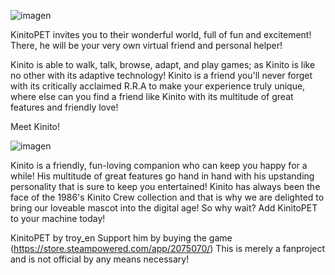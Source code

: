 ![imagen](https://github.com/TerrAvery/TA-s-KinitoPET-Desktop-Assistant/assets/148239102/1101006d-467c-42bf-859f-adc687937983)

KinitoPET invites you to their wonderful world, full of fun and excitement!
There, he will be your very own virtual friend and personal helper!

Kinito is able to walk, talk, browse, adapt, and play games; as Kinito is like no other with its adaptive technology!
Kinito is a friend you'll never forget with its critically acclaimed R.R.A to make your experience truly unique, 
where else can you find a friend like Kinito with its multitude of great features and friendly love!  

Meet Kinito!

![imagen](https://github.com/TerrAvery/TA-s-KinitoPET-Desktop-Assistant/assets/148239102/8439e7b0-825e-4389-b537-eb3cd25059e6)


Kinito is a friendly, fun-loving companion who can keep you happy for a while!
His multitude of great features go hand in hand with his upstanding personality that is sure to keep you entertained!
Kinito has always been the face of  the 1986's Kinito Crew collection and that is why we are delighted to bring our loveable mascot into the digital age!
So why wait? Add KinitoPET to your machine today!


KinitoPET by troy_en
Support him by buying the game (https://store.steampowered.com/app/2075070/)
This is merely a fanproject and is not official by any means necessary!

